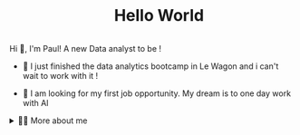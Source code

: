 <!--título-->
<div id="user-content-toc">
  <ul align="center">
    <summary><h1 style="display: inline-block">Hello World</h1></summary>
</div>

<!-- Presentation -->
<p>
  Hi 👋, I'm Paul! A new Data analyst to be !

  - 🌱 I just finished the data analytics bootcamp in Le Wagon and i can't wait to work with it !

  - 🔭 I am looking for my first job opportunity. My dream is to one day work with AI 
</p>

<!-- Dropdown -->
<details>
  <summary>👨‍💻 More about me</summary>

  - 💬 I am 35 years old, currently living in France. I have fluency in English and have experience with SQL, Python, Data Analysis, Data visualization, and Machine Learning.

  - ⚡ I enjoy reading, whether it's a good book, manga, or comics, as well as watching movies and playing games! I'm also a fisherman sometimes when i have the opportunity but i d'ont catch mush 


